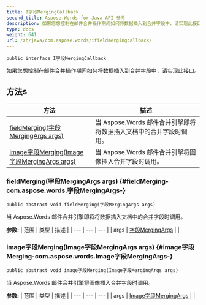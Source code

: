 ```yaml
---
title: I字段MergingCallback
second_title: Aspose.Words for Java API 参考
description: 如果您想控制在邮件合并操作期间如何将数据插入到合并字段中，请实现此接口。
type: docs
weight: 641
url: /zh/java/com.aspose.words/ifieldmergingcallback/
---
```

```
public interface I字段MergingCallback
```

如果您想控制在邮件合并操作期间如何将数据插入到合并字段中，请实现此接口。
## 方法s

| 方法 | 描述 |
| --- | --- |
| [fieldMerging(字段MergingArgs args)](#fieldMerging-com.aspose.words.字段MergingArgs-) | 当 Aspose.Words 邮件合并引擎即将将数据插入文档中的合并字段时调用。 |
| [image字段Merging(Image字段MergingArgs args)](#image字段Merging-com.aspose.words.Image字段MergingArgs-) | 当 Aspose.Words 邮件合并引擎将图像插入合并字段时调用。 |
### fieldMerging(字段MergingArgs args) {#fieldMerging-com.aspose.words.字段MergingArgs-}
```
public abstract void fieldMerging(字段MergingArgs args)
```


当 Aspose.Words 邮件合并引擎即将将数据插入文档中的合并字段时调用。

**参数:**
| 范围 | 类型 | 描述 |
| --- | --- | --- |
| args | [字段MergingArgs](../../com.aspose.words/fieldmergingargs) |  |

### image字段Merging(Image字段MergingArgs args) {#image字段Merging-com.aspose.words.Image字段MergingArgs-}
```
public abstract void image字段Merging(Image字段MergingArgs args)
```


当 Aspose.Words 邮件合并引擎将图像插入合并字段时调用。

**参数:**
| 范围 | 类型 | 描述 |
| --- | --- | --- |
| args | [Image字段MergingArgs](../../com.aspose.words/imagefieldmergingargs) |  |
